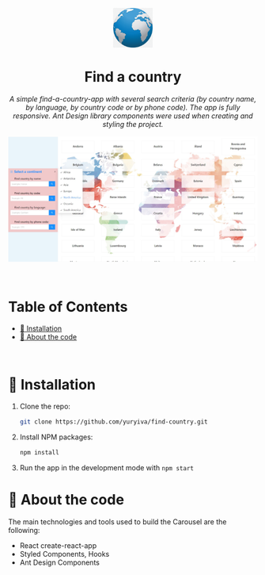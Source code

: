 <p align="center">
  <img src="./public/favicon.ico" alt="Logo" width="auto" height="80">
  <h1 align="center">Find a country</h1>

  <p align="center">
    <i>
    A simple find-a-country-app with several search criteria (by country name, by language, by country code or by phone code). The app is fully responsive.
    Ant Design library components were used when creating and styling the project.
    </i>
    <br />
    <br />
    <img src='./screenshot.jpg' alt='screenshot' width=948px height=auto>
</p>
</br>

# Table of Contents

- [:floppy_disk: Installation](#floppy_disk-installation)
- [:microscope: About the code](#microscope-about-the-code)

</br>

# :floppy_disk: Installation

1. Clone the repo:
   ```sh
   git clone https://github.com/yuryiva/find-country.git
   ```
2. Install NPM packages:
   ```sh
   npm install
   ```
3. Run the app in the development mode with `npm start`

# :microscope: About the code

The main technologies and tools used to build the Carousel are the following:

- React create-react-app
- Styled Components, Hooks
- Ant Design Components
